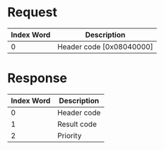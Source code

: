 # Request

| Index Word | Description                |
|------------|----------------------------|
| 0          | Header code \[0x08040000\] |

# Response

| Index Word | Description |
|------------|-------------|
| 0          | Header code |
| 1          | Result code |
| 2          | Priority    |